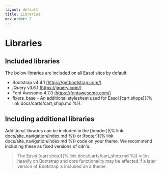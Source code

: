 ```yaml
---
layout: default
title: Libraries
nav_order: 2
---
```


# Libraries

## Included libraries
The below libraries are included on all Easol sites by default:
- Bootstrap v4.4.1 [(https://getbootstrap.com/)](https://getbootstrap.com/)
- jQuery v3.6.1 [(https://jquery.com/)](https://jquery.com/)
- Font Awesome 4.7.0 [(https://fontawesome.com/)](https://fontawesome.com/)
- fixers_base - An additional stylesheet used for Easol [cart shops]({% link docs/carts/cart_shop.md %}).

## Including additional libraries
Additional libraries can be included in the [header]({% link docs/site_navigation/index.md %}) or [footer]({% link docs/site_navigation/index.md %}) code on your theme. We recommend including these as fixed versions of cdn's.

> The Easol [cart shop]({% link docs/carts/cart_shop.md %}) relies heavily on Bootstrap and core functionality may be affected if a later version of Bootstrap is included on a theme.